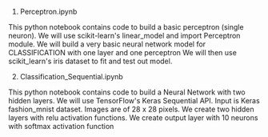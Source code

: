 1. Perceptron.ipynb

This python notebook contains code to build a basic perceptron (single neuron).
We will use scikit-learn's linear_model and import Perceptron module.
We will build a very basic neural network model for CLASSIFICATION with one layer and one perceptron
We will then use scikit_learn's iris dataset to fit and test out model.



2. Classification_Sequential.ipynb

This python notebook contains code to build a Neural Network with two hidden layers.
We will use TensorFlow's Keras Sequential API.
Input is Keras fashion_mnist dataset. Images are of 28 x 28 pixels.
We create two hidden layers with relu activation functions.
We create output layer with 10 neurons with softmax activation function
